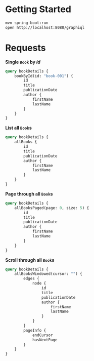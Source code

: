 # Getting Started

```bash
mvn spring-boot:run
open http://localhost:8080/graphiql
```

# Requests

**Single `Book` by _id_**

```graphql
query bookDetails {
    bookById(id: "book-001") {
        id
        title
        publicationDate
        author {
            firstName
            lastName
        }
    }
}
```

**List all `Book`s**

```graphql
query bookDetails {
    allBooks {
        id
        title
        publicationDate
        author {
            firstName
            lastName
        }
    }
}
```

**Page through all `Book`s**

```graphql
query bookDetails {
    allBooksPaged(page: 0, size: 5) {
        id
        title
        publicationDate
        author {
            firstName
            lastName
        }
    }
}
```

**Scroll through all `Book`s**

```graphql
query bookDetails {
    allBooksWindowed(cursor: "") {
        edges {
            node {
                id
                title
                publicationDate
                author {
                    firstName
                    lastName
                }
            }
        }
        pageInfo {
            endCursor
            hasNextPage
        }
    }
}
```
